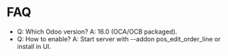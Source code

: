 # FAQ

- Q: Which Odoo version? A: 16.0 (OCA/OCB packaged).
- Q: How to enable? A: Start server with --addon pos_edit_order_line or install in UI.

